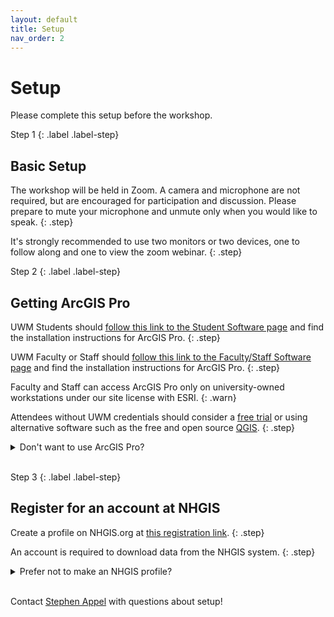 ```yaml
---
layout: default
title: Setup
nav_order: 2
---
```

# Setup

Please complete this setup before the workshop.

Step 1
{: .label .label-step}
## Basic Setup

The workshop will be held in Zoom.
A camera and microphone are not required, but are encouraged for participation and discussion.
Please prepare to mute your microphone and unmute only when you would like to speak.
{: .step}

It's strongly recommended to use two monitors or two devices, one to follow along and one to view the zoom webinar.
{: .step}
<br>

Step 2
{: .label .label-step}
## Getting ArcGIS Pro

UWM Students should [follow this link to the Student Software page](https://uwm.edu/software/student-software/)
and find the installation instructions for ArcGIS Pro.
{: .step}

UWM Faculty or Staff should [follow this link to the Faculty/Staff Software page](https://uwm.edu/software/faculty-staff-software/)
and find the installation instructions for ArcGIS Pro.
{: .step}

Faculty and Staff can access ArcGIS Pro only on university-owned workstations under our site license with ESRI.
{: .warn}

Attendees without UWM credentials should consider a [free trial](https://www.esri.com/en-us/arcgis/products/arcgis-pro/trial)
or using alternative software such as the free and open source [QGIS](https://www.qgis.org).
{: .step}

<details>
<summary>Don't want to use ArcGIS Pro?</summary>
<br>
If you would prefer to use QGIS, ArcGIS Desktop, or any other GIS for this workshop you are more than welcome to. The tutorial is written for ArcGIS pro, but the tools used are somewhat ubiquitous. If you can perform functions like adding data, joins, and symbology, you should have no problems following along with some adjustment.
</details>
<br>

Step 3
{: .label .label-step}
## Register for an account at NHGIS

Create a profile on NHGIS.org at [this registration link](https://uma.pop.umn.edu/nhgis/user/new).
{: .step}

An account is required to download data from the NHGIS system.
{: .step}

<details>
<summary>Prefer not to make an NHGIS profile?</summary>
<br>
If you would prefer not to create an NHGIS account, but still want to follow along you will need download the sample data during the workshop.
</details>

<br>

Contact [Stephen Appel](srappel@uwm.edu) with questions about setup!